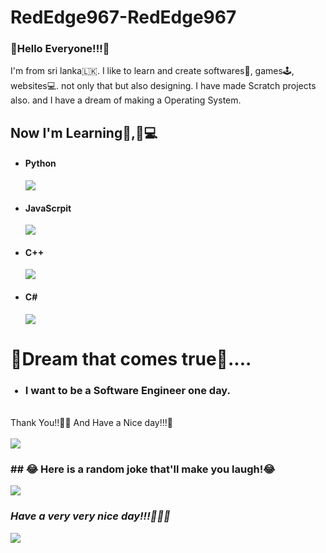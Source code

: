 # RedEdge967-RedEdge967

<h3>🌈Hello Everyone!!!🌈</h3>

I'm from sri lanka🇱🇰. I like to learn and create softwares📲, games🕹️, websites💻.
not only that but also designing. I have made Scratch projects also.
and I have a dream of making a Operating System.

<h2>Now I'm Learning👨,🏻‍💻</h2>
<ul>
  <h4><li>Python</h4> <img src="https://img.shields.io/badge/Python-FFD43B?style=for-the-badge&logo=python&logoColor=darkgreen" /></li>
  <h4><li>JavaScrpit</h4> <img src="https://img.shields.io/badge/JavaScript-323330?style=for-the-badge&logo=javascript&logoColor=F7DF1E" /></li>
  <h4><li>C++</h4> <img src="https://img.shields.io/badge/C%2B%2B-00599C?style=for-the-badge&logo=c%2B%2B&logoColor=white" /></li>
  <h4><li>C#</h4> <IMG SRC="https://img.shields.io/badge/C%23-239120?style=for-the-badge&logo=c-sharp&logoColor=white" /></li>
</ul>
<h1>🌠Dream that comes true🌠....</h1>
<ul>
  <h3><li>I want to be a Software Engineer one day.</li></h3>
</ul>
<br>
Thank You!!👋🏻 And Have a Nice day!!!🤝<br><br>
<IMG SRC="https://user-images.githubusercontent.com/91379432/136665453-5dd5ab76-d8a2-4652-8bf2-857dd2b85852.gif"><br>
<h3>## 😂 Here is a random joke that'll make you laugh!😂</h3>
<IMG SRC="https://readme-jokes.vercel.app/api">
  <h3><b><i>Have a very very nice day!!!🌈🌠👋</b></i></h3>
<img src="https://img.shields.io/badge/GitHub-100000?style=for-the-badge&logo=github&logoColor=white" />
